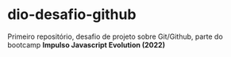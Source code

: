 # dio-desafio-github
Primeiro repositório, desafio de projeto sobre Git/Github, parte do bootcamp **Impulso Javascript Evolution (2022)**
